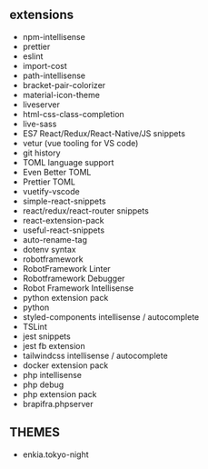 
## extensions 
  * npm-intellisense
  * prettier
  * eslint
  * import-cost 
  * path-intellisense
  * bracket-pair-colorizer
  * material-icon-theme 
  * liveserver
  * html-css-class-completion
  * live-sass
  * ES7 React/Redux/React-Native/JS snippets
  * vetur (vue tooling for VS code) 
  * git history 
  * TOML language support 
  * Even Better TOML 
  * Prettier TOML 
  * vuetify-vscode
  * simple-react-snippets
  * react/redux/react-router snippets
  * react-extension-pack
  * useful-react-snippets
  * auto-rename-tag
  * dotenv syntax 
  * robotframework
  * RobotFramework Linter 
  * Robotframework Debugger
  * Robot Framework Intellisense
  * python extension pack
  * python 
  * styled-components intellisense / autocomplete
  * TSLint 
  * jest snippets
  * jest fb extension
  * tailwindcss intellisense / autocomplete 
  * docker extension pack 
  * php intellisense 
  * php debug 
  * php extension pack
  * brapifra.phpserver






## THEMES
  * enkia.tokyo-night
